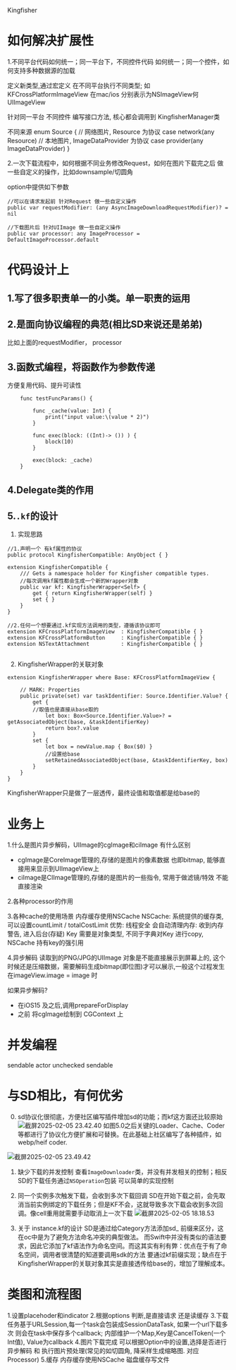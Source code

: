 Kingfisher

# 如何解决扩展性

1.不同平台代码如何统一；同一平台下，不同控件代码 如何统一；同一个控件，如何支持多种数据源的加载

定义新类型,通过宏定义 在不同平台执行不同类型; 如 KFCrossPlatformImageView 在mac/ios 分别表示为NSImageView何UIImageView
         
针对同一平台 不同控件 编写接口方法, 核心都会调用到 KingfisherManager类
         
不同来源
enum Source {
// 网络图片, Resource 为协议
case network(any Resource)
// 本地图片, ImageDataProvider 为协议
case provider(any ImageDataProvider)
}


2.一次下载流程中，如何根据不同业务修改Request，如何在图片下载完之后 做一些自定义的操作，比如downsample/切圆角

option中提供如下参数
```
//可以在请求发起前 针对Request 做一些自定义操作
public var requestModifier: (any AsyncImageDownloadRequestModifier)? = nil

//下载图片后 针对UIImage 做一些自定义操作
public var processor: any ImageProcessor = DefaultImageProcessor.default
```



# 代码设计上
## 1.写了很多职责单一的小类。单一职责的运用
## 2.是面向协议编程的典范(相比SD来说还是弟弟)
比如上面的requestModifier， processor

## 3.函数式编程，将函数作为参数传递

方便复用代码、提升可读性

```
    func testFuncParams() {
        
        func _cache(value: Int) {
            print("input value:\(value * 2)")
        }
        
        func exec(block: ((Int)-> ()) ) {
            block(10)
        }
        
        exec(block: _cache)
    }
```

## 4.Delegate类的作用
## 5.`.kf`的设计

1. 实现思路
```
//1.声明一个 有kf属性的协议
public protocol KingfisherCompatible: AnyObject { }

extension KingfisherCompatible {
    /// Gets a namespace holder for Kingfisher compatible types.
    //每次调用kf属性都会生成一个新的Wrapper对象
    public var kf: KingfisherWrapper<Self> {
        get { return KingfisherWrapper(self) }
        set { }
    }
}

//2.任何一个想要通过.kf实现方法调用的类型，遵循该协议即可
extension KFCrossPlatformImageView  : KingfisherCompatible { }
extension KFCrossPlatformButton     : KingfisherCompatible { }
extension NSTextAttachment          : KingfisherCompatible { }


```

2. KingfisherWrapper的关联对象
```
extension KingfisherWrapper where Base: KFCrossPlatformImageView {

    // MARK: Properties
    public private(set) var taskIdentifier: Source.Identifier.Value? {
        get {
        //取值也是直接从base取的
            let box: Box<Source.Identifier.Value>? = getAssociatedObject(base, &taskIdentifierKey)
            return box?.value
        }
        set {
            let box = newValue.map { Box($0) }
            //设置给base
            setRetainedAssociatedObject(base, &taskIdentifierKey, box)
        }
    }
}
```
KingfisherWrapper只是做了一层透传，最终设值和取值都是给base的

# 业务上
1.什么是图片异步解码，UIImage的cgImage和ciImage 有什么区别
- cgImage是CoreImage管理的,存储的是图片的像素数据 也即bitmap, 能够直接用来显示到UIImageView上
- ciImage是CIImage管理的,存储的是图片的一些指令, 常用于做滤镜/特效 不能直接渲染
         

2.各种processor的作用

3.各种cache的使用场景
内存缓存使用NSCache
         NSCache:
         系统提供的缓存类,可以设置countLimit / totalCostLimit
         优势:
         线程安全
         会自动清理内存: 收到内存警告, 进入后台(存疑)
         Key 需要是对象类型, 不同于字典对Key 进行copy, NSCache 持有key的强引用
         
         

         
4.异步解码
读取到的PNG/JPG的UIImage 对象是不能直接展示到屏幕上的, 这个时候还是压缩数据，需要解码生成bitmap(即位图)才可以展示,一般这个过程发生在imageView.image = image 时
         
如果异步解码?
- 在iOS15 及之后,调用prepareForDisplay
- 之前 将cgImage绘制到 CGContext 上
         

# 并发编程
sendable
actor
unchecked sendable

# 与SD相比，有何优劣
0. sd协议化很彻底，方便社区编写插件增加sd的功能；而kf这方面还比较原始
![截屏2025-02-05 23.42.40](media/17355692429239/%E6%88%AA%E5%B1%8F2025-02-05%2023.42.40.png)
如图5.0之后关键的Loader、Cache、Coder等都进行了协议化方便扩展和可替换。在此基础上社区编写了各种插件，如webp/heif coder.

![截屏2025-02-05 23.49.42](media/17355692429239/%E6%88%AA%E5%B1%8F2025-02-05%2023.49.42.png)


1. 缺少下载的并发控制
查看`ImageDownloader`类，并没有并发相关的控制；相反SD的下载任务通过`NSOperation`包装 可以简单的实现控制

2. 同一个实例多次触发下载，会收到多次下载回调
SD在开始下载之前，会先取消当前实例绑定的下载任务；但是KF不会，这就导致多次下载会收到多次回调。像cell重用就需要手动取消上一次下载
![截屏2025-02-05 18.18.53](media/17355692429239/%E6%88%AA%E5%B1%8F2025-02-05%2018.18.53.png)
3. 关于 instance.kf的设计
SD是通过给Category方法添加sd_ 前缀来区分，这在oc中是为了避免方法命名冲突的典型做法。
而Swift中并没有类似的语法要求，因此它添加了kf语法作为命名空间。而这其实有利有弊：优点在于有了命名空间，调用者很清楚的知道要调用sdk的方法 要通过kf前缀实现；缺点在于KingfisherWrapper的关联对象其实是直接透传给base的，增加了理解成本。



# 类图和流程图
1.设置placehoder和indicator
2.根据options 判断,是直接请求 还是读缓存
3.下载任务基于URLSession,每一个task会包装成SessionDataTask, 如果一个url下载多次 则会在task中保存多个callback; 内部维护一个Map,Key是CancelToken(一个Int值), Value为callback
4.图片下载完成 可以根据Option中的设置,选择是否进行异步解码 和 执行图片预处理(常见的如切圆角, 降采样生成缩略图. 对应Processor)
5.缓存
内存缓存使用NSCache
磁盘缓存写文件